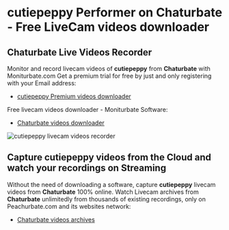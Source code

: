 # cutiepeppy Performer on Chaturbate - Free LiveCam videos downloader

## Chaturbate Live Videos Recorder

Monitor and record livecam videos of **cutiepeppy** from **Chaturbate** with Moniturbate.com
Get a premium trial for free by just and only registering with your Email address:
* [cutiepeppy Premium videos downloader](https://moniturbate.com/request-demo-licence-key.html)

Free livecam videos downloader - Moniturbate Software:
* [Chaturbate videos downloader](https://moniturbate.com/moniturbate-download-software.html)

![cutiepeppy livecam videos recorder](https://peachurnet.com/templates/moniturbate-software.png)


## Capture cutiepeppy videos from the Cloud and watch your recordings on Streaming

Without the need of downloading a software, capture **cutiepeppy** livecam videos from **Chaturbate** 100% online.
Watch Livecam archives from **Chaturbate** unlimitedly from thousands of existing recordings, only on Peachurbate.com and its websites network:
* [Chaturbate videos archives](https://peachurnet.com/)